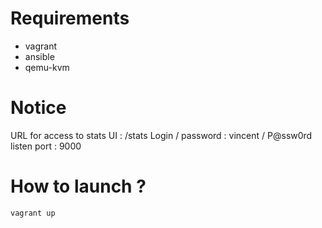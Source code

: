 # Requirements

 * vagrant
 * ansible
 * qemu-kvm


# Notice

URL for access to stats UI : /stats
Login / password : vincent / P@ssw0rd
listen port : 9000

# How to launch ?

```
vagrant up
```